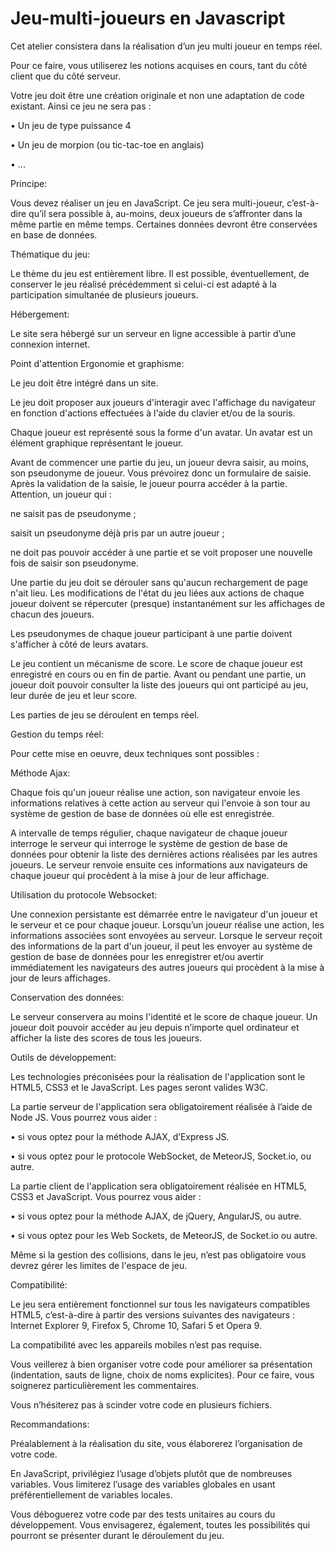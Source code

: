 # Jeu-multi-joueurs en Javascript

Cet atelier consistera dans la réalisation d’un jeu multi joueur en temps réel.

Pour ce faire, vous utiliserez les notions acquises en cours, tant du côté client que du côté serveur.

Votre jeu doit être une création originale et non une adaptation de code existant. Ainsi ce jeu ne sera pas :

• Un jeu de type puissance 4 

• Un jeu de morpion (ou tic-tac-toe en anglais) 

• ...

Principe:

Vous devez réaliser un jeu en JavaScript. Ce jeu sera multi-joueur, c’est-à-dire qu’il sera possible à, au-moins, deux joueurs de s’affronter dans la même partie en même temps. Certaines données devront être conservées en base de données.

Thématique du jeu:

Le thème du jeu est entièrement libre. Il est possible, éventuellement, de conserver le jeu réalisé précédemment si celui-ci est adapté à la participation simultanée de plusieurs joueurs.

Hébergement:

Le site sera hébergé sur un serveur en ligne accessible à partir d’une connexion internet.

Point d'attention Ergonomie et graphisme:

Le jeu doit être intégré dans un site.

Le jeu doit proposer aux joueurs d'interagir avec l'affichage du navigateur en fonction d'actions effectuées à l'aide du clavier et/ou de la souris.

Chaque joueur est représenté sous la forme d'un avatar. Un avatar est un élément graphique représentant le joueur.

Avant de commencer une partie du jeu, un joueur devra saisir, au moins, son pseudonyme de joueur. Vous prévoirez donc un formulaire de saisie. Après la validation de la saisie, le joueur pourra accéder à la partie. Attention, un joueur qui :

ne saisit pas de pseudonyme ;

saisit un pseudonyme déjà pris par un autre joueur ;

ne doit pas pouvoir accéder à une partie et se voit proposer une nouvelle fois de saisir son pseudonyme.

Une partie du jeu doit se dérouler sans qu'aucun rechargement de page n'ait lieu. Les modifications de l'état du jeu liées aux actions de chaque joueur doivent se répercuter (presque) instantanément sur les affichages de chacun des joueurs.

Les pseudonymes de chaque joueur participant à une partie doivent s'afficher à côté de leurs avatars.

Le jeu contient un mécanisme de score. Le score de chaque joueur est enregistré en cours ou en fin de partie. Avant ou pendant une partie, un joueur doit pouvoir consulter la liste des joueurs qui ont participé au jeu, leur durée de jeu et leur score.

Les parties de jeu se déroulent en temps réel.

Gestion du temps réel:

Pour cette mise en oeuvre, deux techniques sont possibles :

Méthode Ajax:

Chaque fois qu'un joueur réalise une action, son navigateur envoie les informations relatives à cette action au serveur qui l'envoie à son tour au système de gestion de base de données où elle est enregistrée.

A intervalle de temps régulier, chaque navigateur de chaque joueur interroge le serveur qui interroge le système de gestion de base de données pour obtenir la liste des dernières actions réalisées par les autres joueurs. Le serveur renvoie ensuite ces informations aux navigateurs de chaque joueur qui procèdent à la mise à jour de leur affichage.

Utilisation du protocole Websocket:

Une connexion persistante est démarrée entre le navigateur d'un joueur et le serveur et ce pour chaque joueur. Lorsqu’un joueur réalise une action, les informations associées sont envoyées au serveur. Lorsque le serveur reçoit des informations de la part d'un joueur, il peut les envoyer au système de gestion de base de données pour les enregistrer et/ou avertir immédiatement les navigateurs des autres joueurs qui procèdent à la mise à jour de leurs affichages.

Conservation des données:

Le serveur conservera au moins l'identité et le score de chaque joueur. Un joueur doit pouvoir accéder au jeu depuis n’importe quel ordinateur et afficher la liste des scores de tous les joueurs.

Outils de développement:

Les technologies préconisées pour la réalisation de l'application sont le HTML5, CSS3 et le JavaScript. Les pages seront valides W3C.

La partie serveur de l'application sera obligatoirement réalisée à l’aide de Node JS. Vous pourrez vous aider :

• si vous optez pour la méthode AJAX, d’Express JS.

• si vous optez pour le protocole WebSocket, de MeteorJS, Socket.io, ou autre.

La partie client de l'application sera obligatoirement réalisée en HTML5, CSS3 et JavaScript. Vous pourrez vous aider :

• si vous optez pour la méthode AJAX, de jQuery, AngularJS, ou autre.

• si vous optez pour les Web Sockets, de MeteorJS, de Socket.io ou autre.

Même si la gestion des collisions, dans le jeu, n’est pas obligatoire vous devrez gérer les limites de l'espace de jeu.

Compatibilité:

Le jeu sera entièrement fonctionnel sur tous les navigateurs compatibles HTML5, c’est-à-dire à partir des versions suivantes des navigateurs : Internet Explorer 9, Firefox 5, Chrome 10, Safari 5 et Opera 9.

La compatibilité avec les appareils mobiles n’est pas requise.

Vous veillerez à bien organiser votre code pour améliorer sa présentation (indentation, sauts de ligne, choix de noms explicites). Pour ce faire, vous soignerez particulièrement les commentaires.

Vous n’hésiterez pas à scinder votre code en plusieurs fichiers.

Recommandations:

Préalablement à la réalisation du site, vous élaborerez l’organisation de votre code.

En JavaScript, privilégiez l’usage d’objets plutôt que de nombreuses variables. Vous limiterez l’usage des variables globales en usant préférentiellement de variables locales.

Vous déboguerez votre code par des tests unitaires au cours du développement. Vous envisagerez, également, toutes les possibilités qui pourront se présenter durant le déroulement du jeu.
